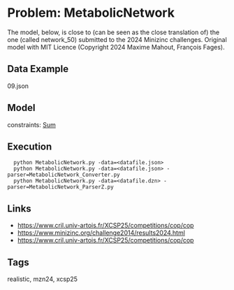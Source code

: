 # Problem: MetabolicNetwork

The model, below, is close to (can be seen as the close translation of) the one (called network_50) submitted to the 2024 Minizinc challenges.
Original model with MIT Licence (Copyright 2024 Maxime Mahout, François Fages).

## Data Example
  09.json

## Model
  constraints: [Sum](https://pycsp.org/documentation/constraints/Sum)

## Execution
```
  python MetabolicNetwork.py -data=<datafile.json>
  python MetabolicNetwork.py -data=<datafile.json> -parser=MetabolicNetwork_Converter.py
  python MetabolicNetwork.py -data=<datafile.dzn> -parser=MetabolicNetwork_ParserZ.py
```

## Links
  - https://www.cril.univ-artois.fr/XCSP25/competitions/cop/cop
  - https://www.minizinc.org/challenge2014/results2024.html
  - https://www.cril.univ-artois.fr/XCSP25/competitions/cop/cop

## Tags
  realistic, mzn24, xcsp25
